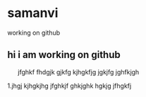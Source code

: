 # samanvi
working on github
## hi i am working on github
<ol>jfghkf
fhdgjk gjkfg kjhgkfjg jgkjfg jghfkjgh</ol>
1.jhgj
kjhgkjhg
jfghkjf
ghkjghk
hgkjg
jfhgkfj
